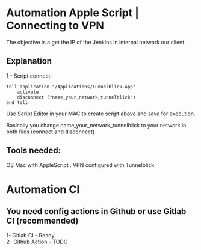 # Automation Apple Script  | Connecting to VPN

The objective is a get the IP of the Jenkins in internal network our client.

## Explanation

1 - Script connect:  

```
tell application "/Applications/Tunnelblick.app"  
	activate  
	disconnect ("name_your_network_tunnelblick")  
end tell
```

Use Script Editor in your MAC to create script above and save for execution.

Basically you change name_your_network_tunnelblick to your network in both files (connect and disconnect)  

## Tools needed:

OS Mac with AppleScript . 
VPN configured with Tunnelblick

# Automation CI

## You need config actions in Github or use Gitlab CI (recommended)

1- Gitlab CI - Ready  
2- Github Action - TODO
